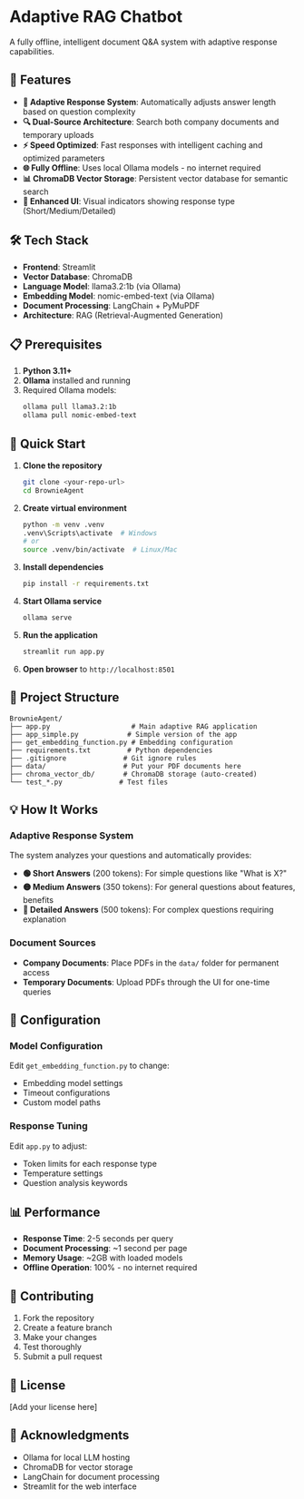 # Adaptive RAG Chatbot

A fully offline, intelligent document Q&A system with adaptive response capabilities.

## 🚀 Features

- **🧠 Adaptive Response System**: Automatically adjusts answer length based on question complexity
- **🔍 Dual-Source Architecture**: Search both company documents and temporary uploads
- **⚡ Speed Optimized**: Fast responses with intelligent caching and optimized parameters
- **🌐 Fully Offline**: Uses local Ollama models - no internet required
- **📊 ChromaDB Vector Storage**: Persistent vector database for semantic search
- **🎨 Enhanced UI**: Visual indicators showing response type (Short/Medium/Detailed)

## 🛠️ Tech Stack

- **Frontend**: Streamlit
- **Vector Database**: ChromaDB
- **Language Model**: llama3.2:1b (via Ollama)
- **Embedding Model**: nomic-embed-text (via Ollama)
- **Document Processing**: LangChain + PyMuPDF
- **Architecture**: RAG (Retrieval-Augmented Generation)

## 📋 Prerequisites

1. **Python 3.11+**
2. **Ollama** installed and running
3. Required Ollama models:
   ```bash
   ollama pull llama3.2:1b
   ollama pull nomic-embed-text
   ```

## 🚀 Quick Start

1. **Clone the repository**
   ```bash
   git clone <your-repo-url>
   cd BrownieAgent
   ```

2. **Create virtual environment**
   ```bash
   python -m venv .venv
   .venv\Scripts\activate  # Windows
   # or
   source .venv/bin/activate  # Linux/Mac
   ```

3. **Install dependencies**
   ```bash
   pip install -r requirements.txt
   ```

4. **Start Ollama service**
   ```bash
   ollama serve
   ```

5. **Run the application**
   ```bash
   streamlit run app.py
   ```

6. **Open browser** to `http://localhost:8501`

## 📁 Project Structure

```
BrownieAgent/
├── app.py                    # Main adaptive RAG application
├── app_simple.py            # Simple version of the app
├── get_embedding_function.py # Embedding configuration
├── requirements.txt         # Python dependencies
├── .gitignore              # Git ignore rules
├── data/                   # Put your PDF documents here
├── chroma_vector_db/       # ChromaDB storage (auto-created)
└── test_*.py              # Test files
```

## 💡 How It Works

### Adaptive Response System
The system analyzes your questions and automatically provides:
- **🟢 Short Answers** (200 tokens): For simple questions like "What is X?"
- **🟡 Medium Answers** (350 tokens): For general questions about features, benefits
- **🔵 Detailed Answers** (500 tokens): For complex questions requiring explanation

### Document Sources
- **Company Documents**: Place PDFs in the `data/` folder for permanent access
- **Temporary Documents**: Upload PDFs through the UI for one-time queries

## 🔧 Configuration

### Model Configuration
Edit `get_embedding_function.py` to change:
- Embedding model settings
- Timeout configurations
- Custom model paths

### Response Tuning
Edit `app.py` to adjust:
- Token limits for each response type
- Temperature settings
- Question analysis keywords

## 📊 Performance

- **Response Time**: 2-5 seconds per query
- **Document Processing**: ~1 second per page
- **Memory Usage**: ~2GB with loaded models
- **Offline Operation**: 100% - no internet required

## 🤝 Contributing

1. Fork the repository
2. Create a feature branch
3. Make your changes
4. Test thoroughly
5. Submit a pull request

## 📝 License

[Add your license here]

## 🙏 Acknowledgments

- Ollama for local LLM hosting
- ChromaDB for vector storage
- LangChain for document processing
- Streamlit for the web interface
